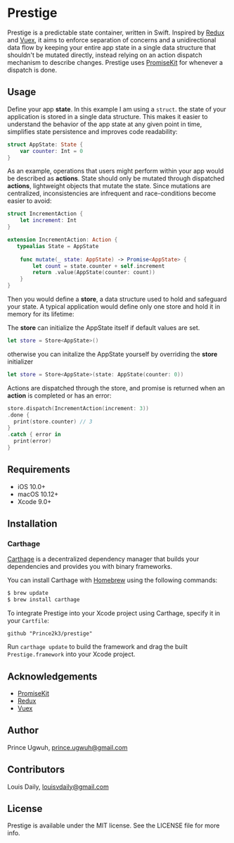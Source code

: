 # Prestige

Prestige is a predictable state container, written in Swift. Inspired by [Redux](http://redux.js.org) and [Vuex](https://vuex.vuejs.org), it aims to enforce separation of concerns and a unidirectional data flow by keeping your entire app state in a single data structure that shouldn't be mutated directly, instead relying on an action dispatch mechanism to describe changes. Prestige uses [PromiseKit](https://github.com/mxcl/PromiseKit) for whenever a dispatch is done.

## Usage

Define your app **state**. In this example I am using a `struct`. the state of your application is stored in a single data structure. This makes it easier to understand the behavior of the app state at any given point in time, simplifies state persistence and improves code readability:

```swift
struct AppState: State {
    var counter: Int = 0
}
```

As an example, operations that users might perform within your app would be described as **actions**. State should only be mutated through dispatched **actions**, lightweight objects that mutate the state. Since mutations are centralized, inconsistencies are infrequent and race-conditions become easier to avoid:

```swift
struct IncrementAction {
    let increment: Int
}

extension IncrementAction: Action {
   typealias State = AppState
  
    func mutate(_ state: AppState) -> Promise<AppState> {
        let count = state.counter + self.increment
        return .value(AppState(counter: count))
    }
}
```

Then you would define a **store**, a data structure used to hold and safeguard your state. A typical application would define only one store and hold it in memory for its lifetime:

The **store** can initialize the AppState itself if default values are set.

```swift
let store = Store<AppState>() 
```
otherwise you can initalize the AppState yourself by overriding the **store** initializer

```swift
let store = Store<AppState>(state: AppState(counter: 0)) 
```

Actions are dispatched through the store, and promise is returned when an **action** is completed or has an error:

```swift
store.dispatch(IncrementAction(increment: 3))
.done {
  print(store.counter) // 3
}
.catch { error in
  print(error)
}
```

## Requirements

- iOS 10.0+
- macOS 10.12+
- Xcode 9.0+

## Installation

### Carthage

[Carthage](https://github.com/Carthage/Carthage) is a decentralized dependency manager that builds your dependencies and provides you with binary frameworks.

You can install Carthage with [Homebrew](http://brew.sh/) using the following commands:

```bash
$ brew update
$ brew install carthage
```

To integrate Prestige into your Xcode project using Carthage, specify it in your `Cartfile`:

```ogdl
github "Prince2k3/prestige"
```

Run `carthage update` to build the framework and drag the built `Prestige.framework` into your Xcode project.

## Acknowledgements

- [PromiseKit](https://github.com/mxcl/PromiseKit)
- [Redux](http://redux.js.org)
- [Vuex](https://github.com/vuejs/vuex)

## Author
Prince Ugwuh, prince.ugwuh@gmail.com

## Contributors

Louis Daily, louisvdaily@gmail.com

## License

Prestige is available under the MIT license. See the LICENSE file for more info.
